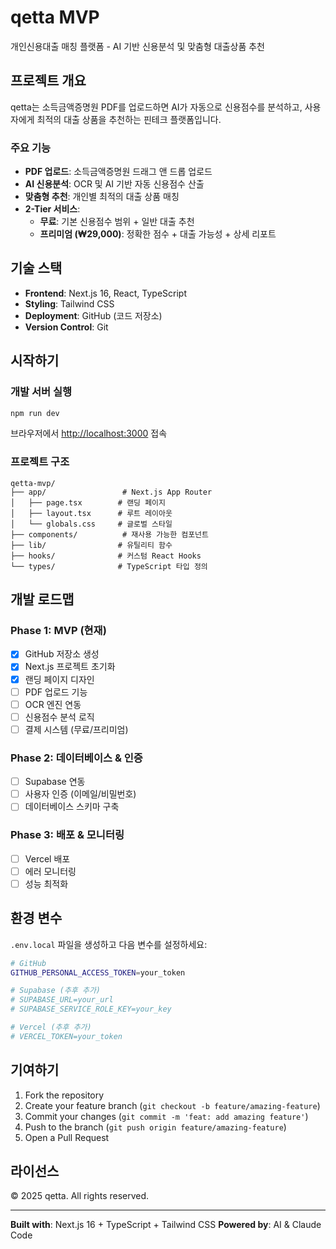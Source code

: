 # qetta MVP

개인신용대출 매칭 플랫폼 - AI 기반 신용분석 및 맞춤형 대출상품 추천

## 프로젝트 개요

qetta는 소득금액증명원 PDF를 업로드하면 AI가 자동으로 신용점수를 분석하고, 사용자에게 최적의 대출 상품을 추천하는 핀테크 플랫폼입니다.

### 주요 기능

- **PDF 업로드**: 소득금액증명원 드래그 앤 드롭 업로드
- **AI 신용분석**: OCR 및 AI 기반 자동 신용점수 산출
- **맞춤형 추천**: 개인별 최적의 대출 상품 매칭
- **2-Tier 서비스**:
  - **무료**: 기본 신용점수 범위 + 일반 대출 추천
  - **프리미엄 (₩29,000)**: 정확한 점수 + 대출 가능성 + 상세 리포트

## 기술 스택

- **Frontend**: Next.js 16, React, TypeScript
- **Styling**: Tailwind CSS
- **Deployment**: GitHub (코드 저장소)
- **Version Control**: Git

## 시작하기

### 개발 서버 실행

```bash
npm run dev
```

브라우저에서 [http://localhost:3000](http://localhost:3000) 접속

### 프로젝트 구조

```
qetta-mvp/
├── app/                 # Next.js App Router
│   ├── page.tsx        # 랜딩 페이지
│   ├── layout.tsx      # 루트 레이아웃
│   └── globals.css     # 글로벌 스타일
├── components/          # 재사용 가능한 컴포넌트
├── lib/                # 유틸리티 함수
├── hooks/              # 커스텀 React Hooks
└── types/              # TypeScript 타입 정의
```

## 개발 로드맵

### Phase 1: MVP (현재)
- [x] GitHub 저장소 생성
- [x] Next.js 프로젝트 초기화
- [x] 랜딩 페이지 디자인
- [ ] PDF 업로드 기능
- [ ] OCR 엔진 연동
- [ ] 신용점수 분석 로직
- [ ] 결제 시스템 (무료/프리미엄)

### Phase 2: 데이터베이스 & 인증
- [ ] Supabase 연동
- [ ] 사용자 인증 (이메일/비밀번호)
- [ ] 데이터베이스 스키마 구축

### Phase 3: 배포 & 모니터링
- [ ] Vercel 배포
- [ ] 에러 모니터링
- [ ] 성능 최적화

## 환경 변수

`.env.local` 파일을 생성하고 다음 변수를 설정하세요:

```bash
# GitHub
GITHUB_PERSONAL_ACCESS_TOKEN=your_token

# Supabase (추후 추가)
# SUPABASE_URL=your_url
# SUPABASE_SERVICE_ROLE_KEY=your_key

# Vercel (추후 추가)
# VERCEL_TOKEN=your_token
```

## 기여하기

1. Fork the repository
2. Create your feature branch (`git checkout -b feature/amazing-feature`)
3. Commit your changes (`git commit -m 'feat: add amazing feature'`)
4. Push to the branch (`git push origin feature/amazing-feature`)
5. Open a Pull Request

## 라이선스

© 2025 qetta. All rights reserved.

---

**Built with**: Next.js 16 + TypeScript + Tailwind CSS
**Powered by**: AI & Claude Code
